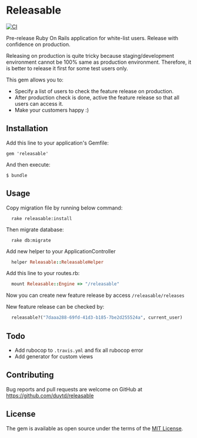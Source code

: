 # Releasable

[![CI](https://travis-ci.org/duytd/releasable.svg?branch=master)](https://travis-ci.org/duytd/releasable)

Pre-release Ruby On Rails application for white-list users. Release with confidence on production.

Releasing on production is quite tricky because staging/development environment cannot be 100% same as production environment. Therefore, it is better to release it first for some test users only.

This gem allows you to:
- Specify a list of users to check the feature release on production.
- After production check is done, active the feature release so that all users can access it.
- Make your customers happy :)

## Installation

Add this line to your application's Gemfile:

```
gem 'releasable'
```

And then execute:

    $ bundle

## Usage

Copy migration file by running below command:

```
  rake releasable:install
```

Then migrate database:

```
  rake db:migrate
```

Add new helper to your ApplicationController

```ruby
  helper Releasable::ReleasableHelper
```

Add this line to your routes.rb:

```ruby
  mount Releasable::Engine => "/releasable"
```

Now you can create new feature release by access `/releasable/releases`

New feature release can be checked by:

```ruby
  releasable?("7daaa288-69fd-41d3-b185-7be2d255524a", current_user)
```
## Todo

- Add rubocop to `.travis.yml` and fix all rubocop error
- Add generator for custom views

## Contributing

Bug reports and pull requests are welcome on GitHub at https://github.com/duytd/releasable


## License

The gem is available as open source under the terms of the [MIT License](http://opensource.org/licenses/MIT).

